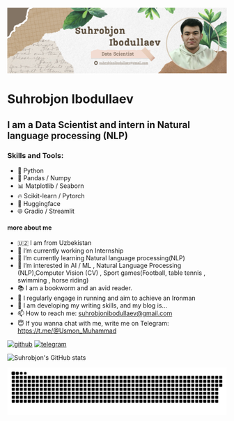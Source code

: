 

![I am a Data Scientist and intern in Natural language processing (NLP)](https://github.com/Philomath2020/Philomath2020/blob/main/Banner.png)

# Suhrobjon Ibodullaev

## I am a Data Scientist and intern in Natural language processing (NLP)

### Skills and Tools:

* 🐍 Python
* 🔢 Pandas / Numpy
* 📊 Matplotlib / Seaborn
* 🔥 Scikit-learn / Pytorch
* 🤗 Huggingface
* 🌐 Gradio / Streamlit

#### more about me
- 🇺🇿 I am from Uzbekistan 
- 🔭 I’m currently working on Internship 
- 🌱 I’m currently learning Natural language processing(NLP)
- 👀 I’m interested in AI / ML , Natural Language Processing (NLP),Computer Vision (CV) , Sport games(Football, table tennis , swimming , horse riding)
- 📚 I am a bookworm and an avid reader.
- 💞️ I regularly engage in running and aim to achieve an Ironman
- 📝 I am developing my writing skills, and my blog is...
- 📫 How to reach me: suhrobjonibodullaev@gmail.com
- 😇 If you wanna chat with me, write me on Telegram: https://t.me/@Usmon_Muhammad



[<img src='https://cdn.jsdelivr.net/npm/simple-icons@3.0.1/icons/github.svg' alt='github' height='40'>](https://github.com/Philomath2020)  [<img src='https://cdn.jsdelivr.net/npm/simple-icons@3.0.1/icons/telegram.svg' alt='telegram' height='40'>](https://t.me/@Usmon_Muhammad)  



![Suhrobjon's GitHub stats](https://github-readme-stats.vercel.app/api?username=Philomath2020&show_icons=true&theme=radical)

<img src="https://raw.githubusercontent.com/Philomath2020/Philomath2020/output/snake.svg" alt="Snake animation" />

